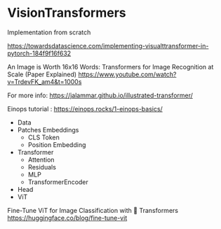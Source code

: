 # VisionTransformers

Implementation from scratch

https://towardsdatascience.com/implementing-visualttransformer-in-pytorch-184f9f16f632

An Image is Worth 16x16 Words: Transformers for Image Recognition at Scale (Paper Explained)
https://www.youtube.com/watch?v=TrdevFK_am4&t=1000s

For more info: https://jalammar.github.io/illustrated-transformer/

Einops tutorial : https://einops.rocks/1-einops-basics/


- Data
- Patches Embeddings
    - CLS Token
    - Position Embedding
- Transformer
    - Attention
    - Residuals
    - MLP
    - TransformerEncoder
- Head
- ViT


Fine-Tune ViT for Image Classification with 🤗 Transformers
https://huggingface.co/blog/fine-tune-vit
